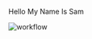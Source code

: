 Hello My Name Is Sam

![workflow](https://github.com/646sam/sem/actions/workflows/main.yml/badge.svg)